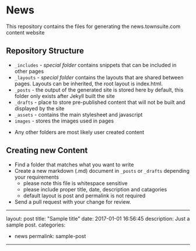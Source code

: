 # News

This repository contains the files for generating the news.townsuite.com content website


Repository Structure
--------------------

 - `_includes` - *special folder* contains snippets that can be included in other pages
 - `_layouts` - *special folder* contains the layouts that are shared between pages. Layouts can be inherited, the root layout is index.html.
 - `_posts` - the output of the generated site is stored here by default, this folder only exists after Jekyll built the site
 - `_drafts` -  place to store pre-published content that will not be built and displayed by the site
 - `_assets` -  contains the main stylesheet and javascript
 - `images` -  stores the images used in pages
 
* Any other folders are most likely user created content

Creating new Content
--------------------
* Find a folder that matches what you want to write
* Create a new markdown (.md) document in `_posts` or `_drafts` depending your requirements
    * please note this file is whitespace sensitive
    * please include proper title, date, description and catagories
    * default layout is post and permalink is not required
* Send a pull request with your change for review.

---
layout: post
title:  "Sample title"
date:   2017-01-01 16:56:45
description: Just a sample post.
categories:
- news
permalink: sample-post
---
